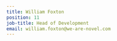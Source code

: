 ```yaml
---
title: William Foxton
position: 11
job-title: Head of Development
email: william.foxton@we-are-novel.com
---
```


